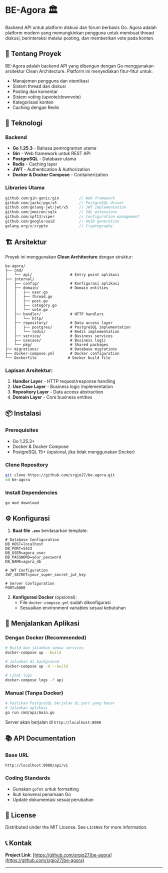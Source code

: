 # BE-Agora 🏛️

Backend API untuk platform diskusi dan forum berbasis Go. Agora adalah platform modern yang memungkinkan pengguna untuk membuat thread diskusi, berinteraksi melalui posting, dan memberikan vote pada konten.

## 🎯 Tentang Proyek

BE-Agora adalah backend API yang dibangun dengan Go menggunakan arsitektur Clean Architecture. Platform ini menyediakan fitur-fitur untuk:

- Manajemen pengguna dan otentikasi
- Sistem thread dan diskusi
- Posting dan komentar
- Sistem voting (upvote/downvote)
- Kategorisasi konten
- Caching dengan Redis

## 🚀 Teknologi

### Backend

- **Go 1.25.3** - Bahasa pemrograman utama
- **Gin** - Web framework untuk REST API
- **PostgreSQL** - Database utama
- **Redis** - Caching layer
- **JWT** - Authentication & Authorization
- **Docker & Docker Compose** - Containerization

### Libraries Utama

```go
github.com/gin-gonic/gin         // Web framework
github.com/jackc/pgx/v5          // PostgreSQL driver
github.com/golang-jwt/jwt/v5     // JWT implementation
github.com/jmoiron/sqlx          // SQL extensions
github.com/spf13/viper           // Configuration management
github.com/google/uuid           // UUID generation
golang.org/x/crypto              // Cryptography
```

## 🏗️ Arsitektur

Proyek ini menggunakan **Clean Architecture** dengan struktur:

```
be-agora/
├── cmd/
│   └── api/                 # Entry point aplikasi
├── internal/
│   ├── config/              # Konfigurasi aplikasi
│   ├── domain/              # Domain entities
│   │   ├── user.go
│   │   ├── thread.go
│   │   ├── post.go
│   │   ├── category.go
│   │   └── vote.go
│   ├── handler/             # HTTP handlers
│   │   └── http/
│   ├── repository/          # Data access layer
│   │   ├── postgres/        # PostgreSQL implementation
│   │   └── redis/           # Redis implementation
│   ├── service/             # Business services
│   ├── usecase/             # Business logic
│   └── pkg/                 # Shared packages
├── migrations/              # Database migrations
├── docker-compose.yml       # Docker configuration
└── Dockerfile              # Docker build file
```

### Lapisan Arsitektur:

1. **Handler Layer** - HTTP request/response handling
2. **Use Case Layer** - Business logic implementation
3. **Repository Layer** - Data access abstraction
4. **Domain Layer** - Core business entities

## 📦 Instalasi

### Prerequisites

- Go 1.25.3+
- Docker & Docker Compose
- PostgreSQL 15+ (opsional, jika tidak menggunakan Docker)

### Clone Repository

```bash
git clone https://github.com/srgjo27/be-agora.git
cd be-agora
```

### Install Dependencies

```bash
go mod download
```

## ⚙️ Konfigurasi

1. **Buat file `.env`** berdasarkan template:

```env
# Database Configuration
DB_HOST=localhost
DB_PORT=5433
DB_USER=agora_user
DB_PASSWORD=your_password
DB_NAME=agora_db

# JWT Configuration
JWT_SECRET=your_super_secret_jwt_key

# Server Configuration
PORT=8080
```

2. **Konfigurasi Docker** (opsional):
   - File `docker-compose.yml` sudah dikonfigurasi
   - Sesuaikan environment variables sesuai kebutuhan

## 🚀 Menjalankan Aplikasi

### Dengan Docker (Recommended)

```bash
# Build dan jalankan semua services
docker-compose up --build

# Jalankan di background
docker-compose up -d --build

# Lihat logs
docker-compose logs -f api
```

### Manual (Tanpa Docker)

```bash
# Pastikan PostgreSQL berjalan di port yang benar
# Jalankan aplikasi
go run cmd/api/main.go
```

Server akan berjalan di `http://localhost:8080`

## 📚 API Documentation

### Base URL

```
http://localhost:8080/api/v1
```

### Coding Standards

- Gunakan `gofmt` untuk formatting
- Ikuti konvensi penamaan Go
- Update dokumentasi sesuai perubahan

## 📄 License

Distributed under the MIT License. See `LICENSE` for more information.

## 📞 Kontak

**Project Link**: [https://github.com/srgjo27/be-agora](https://github.com/srgjo27/be-agora)

---

